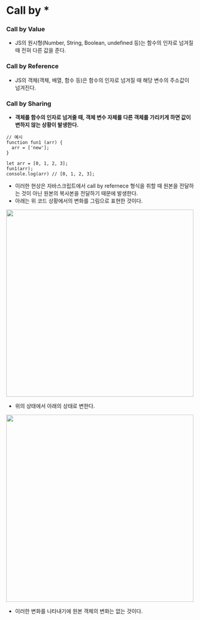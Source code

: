 # Call by \*

### Call by Value

- JS의 원시형(Number, String, Boolean, undefined 등)는 함수의 인자로 넘겨질 때 전혀 다른 값을 준다.

### Call by Reference

- JS의 객체(객체, 배열, 함수 등)은 함수의 인자로 넘겨질 때 해당 변수의 주소값이 넘겨진다.

### Call by Sharing

- **객체를 함수의 인자로 넘겨줄 때, 객체 변수 자체를 다른 객체를 가리키게 하면 값이 변하지 않는 상황이 발생한다.**

```//javascript
// 예시
function fun1 (arr) {
  arr = ['new'];
}

let arr = [0, 1, 2, 3];
fun1(arr);
console.log(arr) // [0, 1, 2, 3];
```

- 이러한 현상은 자바스크립트에서 call by refernece 형식을 취할 때 원본을 전달하는 것이 아닌 원본의 복사본을 전달하기 때문에 발생한다.
- 아래는 위 코드 상황에서의 변화를 그림으로 표현한 것이다.

<img src="https://i.imgur.com/4CsoGCM.png" width=500/>

- 위의 상태에서 아래의 상태로 변한다.

<img src="https://i.imgur.com/3OsdqBA.png" width=500/>

- 이러한 변화를 나타내기에 원본 객체의 변화는 없는 것이다.
